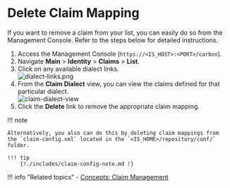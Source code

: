 # Delete Claim Mapping

If you want to remove a claim from your list, you can easily do so from
the Management Console. Refer to the steps below for detailed
instructions.

1.  Access the Management Console (`https://<IS_HOST>:<PORT>/carbon`).
2.  Navigate **Main** > **Identity** > **Claims** > **List**.
3.  Click on any available dialect links.  
    ![dialect-links.png]({{base_path}}/assets/img/guides/dialect-links.png)
4.  From the **Claim Dialect** view, you can view the claims defined for
    that particular dialect.  
    ![claim-dialect-view]({{base_path}}/assets/img/guides/claim-dialect-view.png)
5.  Click the **Delete** link to remove the
    appropriate claim mapping.

!!! note
    
    Alternatively, you also can do this by deleting claim mappings from the `claim-config.xml` located in the `<IS_HOME>/repository/conf/` folder.

    !!! tip 
        {!./includes/claim-config-note.md !}
    
!!! info "Related topics"
    -   [Concepts: Claim Management]({{base_path}}/references/concepts/claim-management/)